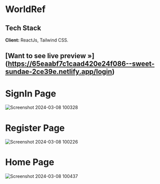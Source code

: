 # WorldRef

## Tech Stack
**Client:** ReactJs, Tailwind CSS.


## [Want to see live preview »] (https://65eaabf7c1caad420e24f086--sweet-sundae-2ce39e.netlify.app/login)

# SignIn Page
![Screenshot 2024-03-08 100328](https://github.com/ak8459/worldref/assets/87300147/75e650fb-4683-461d-bc7a-36da8929b548)

# Register Page 
![Screenshot 2024-03-08 100226](https://github.com/ak8459/worldref/assets/87300147/08ef22eb-d079-4bb2-8a72-6b938279d399)

# Home Page
![Screenshot 2024-03-08 100437](https://github.com/ak8459/worldref/assets/87300147/fd5be7e8-ba59-430e-8c70-ae239cad73b0)
